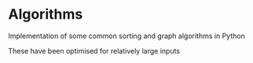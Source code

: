 # Algorithms
Implementation of some common sorting and graph algorithms in Python

These have been optimised for relatively large inputs
